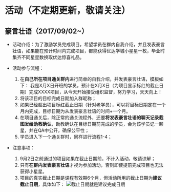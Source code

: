 # 活动（不定期更新，敬请关注）

## 豪言壮语（2017/09/02~）

- 活动介绍：为了激励学员完成项目，希望学员在群内自我介绍，并且发表豪言壮语，如果能在预计时间内完成项目，都能获得优达学城小星星一枚，毕业时集齐不同星星数换取优达惊喜礼品。

- 活动参与流程：
	1. 在**自己所在项目通关群内**进行简单的自我介绍，并发表豪言壮语，模板如下： 
	   我是X月X日开班的学员，预计在X月X日（为项目显示标红的截止日期）完成XXXX项目，从今天开始接受组织监督，努力学习，天天向上！
	2. 将该项目的目标完成日期加入群昵称；
	3. 如果已经超出项目标红截止日期（针对老学员），可以将目标日期定在一个月内完成，目标日期为从发表豪言壮语的时间+一个月。
	4. 在项目通关后，除正常的通关流程外，还要**将发表豪言壮语的聊天记录截图发给助教确认**，助教确认在目标日期前完成的学员，会为该学员记一颗星，并在QA中公开，确保公平性；
	5. 学员进入下一个通关群时，同样进行流程1-4；

- 注意事项：
	1. 9月2日之前通过的项目如果在截止日期前，不计入活动，敬请谅解；
	2. 只有**在群内发表豪言壮语**才视为参加活动，否则即使提前完成项目也无法获得小星星。
	3. 项目的真实截止日期是课程有效期6个月，但活动所用的截止日期为**建议截止日期**，具体如下：
	   ![截止日期就是建议完成日期](https://i.imgur.com/wbSFtKo.png)